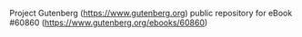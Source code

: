 Project Gutenberg (https://www.gutenberg.org) public repository for
eBook #60860 (https://www.gutenberg.org/ebooks/60860)
